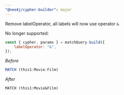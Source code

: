 ```yaml
---
"@neo4j/cypher-builder": major
---
```


Remove labelOperator, all labels will now use operator `&`

No longer supported:

```js
const { cypher, params } = matchQuery.build({
    labelOperator: "&",
});
```

_Before_

```js
MATCH (this1:Movie:Film)
```

_After_

```cypher
MATCH (this1:Movie&Film)
```
